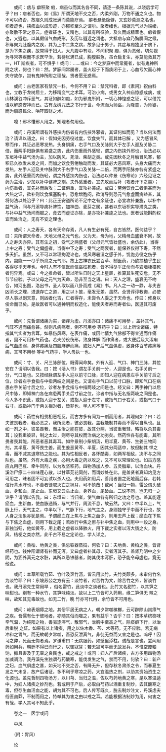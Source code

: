 <!-- { "loadSidebar": true } -->
　　或问：痞与 癖积聚 瘕，病虽似而其名各不同，请逐一条陈其说，以晓后学可乎？曰：痞者否也，如《易》所谓天地不交之否，内柔外刚，万物不通之义也。物不可以终否，故痞久则成胀满而莫能疗焉。 癖者悬绝隐僻，又玄妙莫测之名也。积者迹也，挟痰血以成形迹，亦郁积至久之谓尔。聚者绪也，根据元气以为端绪，亦聚散不常之意云。症者征也，又精也，以其有所征验，及久而成精萃也。瘕者假也，又遐也，以其假借气血成形，及历年遐远之谓也。大抵痞与癖乃胸膈间之候，积与聚为肚腹内之疾，其为上中二焦之病，故多见于男子。其症与瘕独见于脐下，是为下焦之疾，故常得于妇人。大凡腹中有块，不问积聚 瘕，俱为恶候，切勿视为寻常等疾而不求医早治，若待胀满已成，胸腹鼓急，虽仓扁复生，亦莫能救其万一，HT 斯疾者，可不惧乎！或问：……或曰：今之梦寐中而常魇者，似有鬼神所附之状，何也？曰：然。梦寐间常魇者，盖火起于下而痰闭于上，心血亏欠而心神失守故尔，岂有鬼神所附之理哉，贤者愿无惑焉。

　　或问：古老医家有禁咒一科，今何不用？曰：禁咒科者，即《素问》祝由科也，立教于龙树居士，为移精变气之术耳。可治小病，或男女入神庙惊惑成病，或山林溪谷冲斥恶气，其证如醉如痴，如为邪鬼所附，一切心神惶惑之证，可以借咒语以解惑安神而已。古有龙树咒法之书行于世，今流而为师巫，为降童，为师婆，而为扇惑民众、哄吓取财之术。

　　噫！邪术惟邪人用之，知理者勿用也。

　　或问：丹溪所谓有外感挟内伤者有内伤挟外邪者，其证何如而见？当以何法而治？请详以语之。曰：假如先因劳役过度，饮食失节，而其体已解 ，又为感冒风寒而作，其证必恶寒发热，头身惧痛，右手气口及关脉则大于左手人迎及关脉二倍，而两手阳脉俱有紧盛之势，此内伤重而外感轻，谓之内伤挟外邪也，治法必以东垣补中益气汤为主，加以防风、羌活、柴胡之类。或先因秋冬之月触冒风寒，郁积已久欲发未发之间，而加之饮食劳倦触动而发，其证必大恶风寒，头身大痛而大发热，左手人迎及关中脉则大于右手气口及关脉一二倍，而两手阳脉亦各有紧盛之势，此外感重而内伤轻，谓之外感挟内伤也，治法必以仲景《伤寒论》六经见证之药为主治，少加以补中健脾之剂。夫外感重者，宜先攻而后补（攻者汗下之类）；内伤重者，宜先补而后攻；二证俱重，宜攻补兼施。或曰：劳倦饮食二者俱甚而为大热之证，欲补则饮食填塞胸中，恐愈增胞闷，欲消导则恐元气愈虚而病益甚，其将何法以处治乎？曰：此正王安道所论不足中之有余证也，必宜攻补兼施，以补中益气汤，间与丹溪导痰补脾饮，加神曲、麦芽之属，甚者以东垣枳实导滞丸之类，与补中益气汤间而服之，食去而虚证亦除，是亦攻补兼施之法也。医者诚能斟酌权宜而处治之，无有不安之理也。

　　或问：人之寿夭，各有天命存焉，凡人有生必有死，自古皆然，医何益乎？曰：夫所谓天命者，天地父母之元气也，父为天，母为地，父精母血盛衰不同，故人之寿夭亦异。其有生之初，受气之两盛者（父母元气皆壮盛也，余仿此），当得上中之寿；受气之偏盛者，当得中下之寿；受气之两衰者，能保养仅得下寿，不然多夭折。虽然，又不可以常理拘泥论也，或风寒暑湿之感于外，饥饱劳役之伤乎内，岂能一一尽乎所禀之元气耶。故上古神农氏尝百草、制医药，乃欲扶植乎生民各得尽乎天年也。今时人有不信医而信巫枉死者，皆不得尽乎正命而与岩墙桎梏死者何异焉。或曰：今之推命者，皆以所生日时之天上星辰，推算其生死安危，无不节节应验。子以父母之元气为天命，恐非至当之语。曰：天人之理，盛衰无不吻合，如河出图，洛出书，圣人取以画八卦而成《易》书。凡人之一动一静，与夫吉凶消长之理，进退存亡之道，用之以卜筮，毫发无差。虽然，全贤谆谆教诲，必使尽人事以副天意，则凶者化吉，亡者得存，未尝令人委之于天命也。传曰：修身以俟命而已矣。是故医者可以通神明而权造化，能使夭者寿而寿者仙，医道其可废乎。

　　或问：先哲谓诸痛为实，诸痒为虚。丹溪亦曰：诸痛不可用参 ，盖补其气，气旺不通而痛愈甚。然则凡病痛者，例不可用参 等药乎？曰；以上所论诸痛，特指其气实者为言耳，如暴伤风寒，在表作痛，或因七情九气怫郁不得宣通而作痛者，固不可用补气药也。若夫劳役伤形，致身体解 而作痛者，或大便后及大泻痢后气血虚弱，身体疼痛及四肢麻痹而痛，或妇人产后气血俱虚，致身体百节疼痛等病，其可不用参 等补气药乎，学人毋执一也。

　　或问：寸、关、尺三脉部位，既得闻命矣。外有人迎、气口、神门三脉，其位安在？请明以告我。曰：按《活人书》谓左手关前一分，人迎是也。右手关前一分，气口是也。又按经脉谓左手人迎以前寸口脉，即知人迎在病患左手关前寸后之位，诊者右手食指与中指两岐之间是也。又谓右手气口以前寸口脉，即知气口在病患右手关前寸后之位，诊者左手食指与中指两岐之间是也。经又曰：两手神门以后尺中脉，即知神门各在病患两手关后寸前之位，诊者中指与无名指两岐之间是也。今人多不识此，或指人迎于左关，或指人迎于左寸，或指气口于右关，或指气口于右寸，或指神门于两关相对者，皆非也，学人可不审乎。

　　或问：药性有相畏相恶相反，而古方多有同为一剂而用者，其理何如？曰：若夫彼畏我者，我必恶之，我所恶者，彼必畏我，盖我能制其毒而不得以自纵也。且如一剂之中，彼虽畏我，而主治之能在彼，故其分两，当彼重我轻，略将以杀其毒耳；设我重彼轻，制之太过，则尽夺其权而治病之功劣矣。然药性各有能毒，其所畏者畏其能，所恶者恶其毒耳。如仲景制小柴胡汤，用半夏、黄芩、生姜三物同剂，其半夏、黄芩畏生姜，而生姜恶黄芩、半夏，因其分两适中，故但制其 悍之毒，而不减其退寒热之能也。其为性相反者，各怀酷毒，如两军相敌，决不与之同队也。虽然，外有大毒之疾，必用大毒之药以攻之，又不可以常理论也。如古方感应丸用巴豆、牵牛同剂，以为攻坚积药。四物汤加人参、五灵脂辈，以治血块。丹溪治尸瘵二十四味莲心散，以甘草芫花同剂，而谓妙处在此。是盖贤者真知灼见方可用之，昧者固不可妄试以杀人也。夫用药如用兵，善用者置之死地而后存，若韩信行背水阵也，不善者徒取灭亡之祸耳，可不慎哉！或问：当归一物，雷公谓头破血，身和血，尾止血。东垣又云头止血，身养血，尾破血。二说不同，岂无归一之论乎？请明以告我。曰：东垣曰：当归者，使气血各有所归之功之号也。盖其能逐瘀血，生新血，使血脉通畅，与气并行，周流不息，故云然。又曰：中半以上，气脉上行，天气主之，中半以下，气脉下行，地气主之，身则独守乎中而不行也，故人身之法象亦犹是焉。予谓瘀血在上焦与上焦之血少，则用去芦上截；瘀血在下焦与下焦之血虚，则用下截之尾；若欲行中焦之瘀与补中焦之血，则用中一段之身。非独当归，他如黄芩，用上截之虚者以降肺火，用下截之实者以泻大肠之火，防风、桔梗之类亦然，此千古不易之定论也，学人详之。

　　或问：黄柏、地黄之类，俱忌铁器蒸捣，何欤？曰：夫地黄、黄柏之类，皆肾经药也。钱仲阳谓肾有补而无泻。又曰虚者补其母，实者泻其子。盖肾乃阴中之少阴，为涵养真元之水脏，其所以忌铁器者，防其伐木泻肝，恐子能令母虚也。竟无他说。

　　或问：本草所载竹茹、竹叶及烹竹沥，皆云用淡竹。夫竹类颇多，未审何竹名为淡竹耶？曰：东坡苏公之方有云：淡竹者，对苦竹为文，除苦竹之外，皆淡竹也。我丹溪先生常用早 ，俗名雷竹，此淡中之淡者也。此竹又名甜竹，以其笋之味甜也。别有一种水竹，其笋味纯淡。故以上二竹皆可入药用，缘二笋俱无 辣之味，故知其无毒故也。如无二竹，晚 竹亦可代用，余竹皆不可用也。

　　或问：岭表烟瘴之地，其俗平居无病之人，朝夕常噬槟榔，云可辟除山岚瘴气之疾。吾儒有仕于彼地者，亦随其俗而噬之，果有益乎？否乎？曰：按本草槟榔味辛气温，为纯阳之物，善驱逐滞气，散邪气，泄胸中至高之气，除痰癖下行，以治后重脱 之证。如果有以上诸疾，用之以佐木香、芩、术等药，无不应验。若无病冲和之胃气，而无故朝夕常噬，吾恐反泄真气，非徒无益而又害之是也。呜呼！因习之弊，死而无悔者焉。罗谦甫曰：无病服药，如壁里添柱。诚哉是言也。尝闻用药如用兵，朝廷不得已而行之，以御寇耳；若无寇可平而无故发兵，不惟空废粮饷，抑且害及于无辜之良民也，戒之戒之！或问：妇人产后诸疾，古方多用四物汤加减调治。我丹溪先生独谓芍药酸寒，能伐发生之气，禁而不用，何欤？曰：新产之妇，血气俱虚之甚，如天地不交之否，有降无升，但存秋冬肃杀之令，而春夏生发之气未复，故产后诸证，多不利乎寒凉之药，大宜温热之剂，以助其资始资生之化源也。盖先哲制四物汤方，以川芎、当归之温，佐以芍药地黄之寒，是以寒温适中，为妇人诸疾之妙剂也。若或用于产后，必取白芍药以酒重复制炒，去其酸寒之毒，但存生血活血之能，胡为其不可也。后人传写既久，脱去制炒注文，丹溪虑夫俗医卤莽，不制而用之，特举其为害之由以戒之耳。若能根据法制炒为用，何害之有哉，学人其可不知此乎。

　　卷之一　医学或问

　　中风

　　（附：胃风）

　　论

